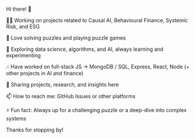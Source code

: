 Hi there! 👋

👨‍💻 Working on projects related to Causal AI, Behavioural Finance, Systemic Risk, and ESG

🔭 Love solving puzzles and playing puzzle games

🌱 Exploring data science, algorithms, and AI, always learning and experimenting

🎶 Have worked on full-stack JS -> MongoDB / SQL, Express, React, Node (+ other projects in AI and finance)

📂 Sharing projects, research, and insights here

📫 How to reach me: GitHub Issues or other platforms

⚡ Fun fact: Always up for a challenging puzzle or a deep-dive into complex systems

Thanks for stopping by!
